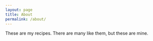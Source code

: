 ```yaml
---
layout: page
title: About
permalink: /about/
---
```


These are my recipes. There are many like them, but these are mine.
